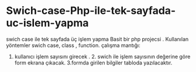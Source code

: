 # Swich-case-Php-ile-tek-sayfada-uc-islem-yapma
swich case ile tek sayfada üç işlem yapma 
Basit bir php projecsi . Kullanılan yöntemler swich case, class , function.
çalışma mantığı:
1. kullanıcı işlem sayısını girecek . 2. swich ile işlem sayısının değerine göre form ekrana çıkacak.
3.formda girilen bilgiler tabloda yazılacaktır.
